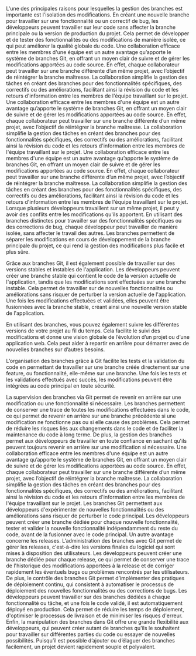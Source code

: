 L'une des principales raisons pour lesquelles la gestion des branches est importante est l'isolation des modifications. En créant une nouvelle branche pour travailler sur une fonctionnalité ou un correctif de bug, les développeurs peuvent travailler sur leur code sans affecter la branche principale ou la version de production du projet. Cela permet de développer et de tester des fonctionnalités ou des modifications de manière isolée, ce qui peut améliorer la qualité globale du code. 
 Une collaboration efficace entre les membres d'une équipe est un autre avantage qu’apporte le système de branches Git, en offrant un moyen clair de suivre et de gérer les modifications apportées au code source. En effet, chaque collaborateur peut travailler sur une branche différente d’un même projet, avec l’objectif de réintégrer la branche maîtresse. La collaboration simplifie la gestion des tâches en créant des branches pour des fonctionnalités spécifiques, des correctifs ou des améliorations, facilitant ainsi la révision du code et les retours d'information entre les membres de l'équipe travaillant sur le projet.
 Une collaboration efficace entre les membres d'une équipe est un autre avantage qu’apporte le système de branches Git, en offrant un moyen clair de suivre et de gérer les modifications apportées au code source. En effet, chaque collaborateur peut travailler sur une branche différente d’un même projet, avec l’objectif de réintégrer la branche maîtresse. La collaboration simplifie la gestion des tâches en créant des branches pour des fonctionnalités spécifiques, des correctifs ou des améliorations, facilitant ainsi la révision du code et les retours d'information entre les membres de l'équipe travaillant sur le projet.
 Une collaboration efficace entre les membres d'une équipe est un autre avantage qu’apporte le système de branches Git, en offrant un moyen clair de suivre et de gérer les modifications apportées au code source. En effet, chaque collaborateur peut travailler sur une branche différente d’un même projet, avec l’objectif de réintégrer la branche maîtresse. La collaboration simplifie la gestion des tâches en créant des branches pour des fonctionnalités spécifiques, des correctifs ou des améliorations, facilitant ainsi la révision du code et les retours d'information entre les membres de l'équipe travaillant sur le projet.
Lorsque plusieurs développeurs travaillent sur un même projet, il peut y avoir des conflits entre les modifications qu'ils apportent. En utilisant des branches distinctes pour travailler sur des fonctionnalités spécifiques ou des corrections de bug, chaque développeur peut travailler de manière isolée, sans affecter le travail des autres. Les branches permettent de séparer les modifications en cours de développement de la branche principale du projet, ce qui rend la gestion des modifications plus facile et plus sûre.

Grâce aux branches Git, il est également possible de travailler sur des versions stables et instables de l'application. Les développeurs peuvent créer une branche stable qui contient le code de la version actuelle de l'application, tandis que les modifications sont effectuées sur une branche instable. Cela permet de travailler sur de nouvelles fonctionnalités ou améliorations sans risquer de perturber la version actuelle de l'application. Une fois les modifications effectuées et validées, elles peuvent être fusionnées avec la branche stable, créant ainsi une nouvelle version stable de l'application.

En utilisant des branches, vous pouvez également suivre les différentes versions de votre projet au fil du temps. Cela facilite le suivi des modifications et donne une vision globale de l’évolution d’un projet ou d’une application web. Cela peut aider à repartir en arrière pour démarrer avec de nouvelles branches sur d’autres besoins.

L’organisation des branches grâce à Git facilite les tests et la validation du code en permettant de travailler sur une branche créée directement sur une feature, ou fonctionnalité, elle-même sur une branche. Une fois les tests et les validations effectués avec succès, les modifications peuvent être intégrées au code principal en toute sécurité.

La supervision des branches via Git permet de revenir en arrière sur une modification ou une fonctionnalité si nécessaire. Les branches permettent de conserver une trace de toutes les modifications effectuées dans le code, ce qui permet de revenir en arrière sur une branche précédente si une modification ne fonctionne pas ou si elle cause des problèmes. Cela permet de réduire les risques liés aux changements dans le code et de faciliter la maintenance du code à long terme. De plus, la gestion des branches permet aux développeurs de travailler en toute confiance en sachant qu'ils peuvent toujours revenir en arrière sur une modification si nécessaire.
 Une collaboration efficace entre les membres d'une équipe est un autre avantage qu’apporte le système de branches Git, en offrant un moyen clair de suivre et de gérer les modifications apportées au code source. En effet, chaque collaborateur peut travailler sur une branche différente d’un même projet, avec l’objectif de réintégrer la branche maîtresse. La collaboration simplifie la gestion des tâches en créant des branches pour des fonctionnalités spécifiques, des correctifs ou des améliorations, facilitant ainsi la révision du code et les retours d'information entre les membres de l'équipe travaillant sur le projet.
 Les branches Git permettent aux développeurs d'expérimenter de nouvelles fonctionnalités ou des améliorations sans risquer de perturber le code principal. Les développeurs peuvent créer une branche dédiée pour chaque nouvelle fonctionnalité, tester et valider la nouvelle fonctionnalité indépendamment du reste du code, avant de la fusionner avec le code principal.
 Un autre avantage concerne les releases. L’administration des branches avec Git permet de gérer les releases, c'est-à-dire les versions finales du logiciel qui sont mises à disposition des utilisateurs. Les développeurs peuvent créer une branche dédiée pour chaque release, ce qui permet de conserver une trace de l'historique des modifications apportées à la release et de corriger rapidement les éventuels bugs ou problèmes rencontrés par les utilisateurs.
De plus, le contrôle des branches Git permet d’implémenter des pratiques de déploiement continu, qui consistent à automatiser le processus de déploiement des nouvelles fonctionnalités ou des corrections de bugs. Les développeurs peuvent travailler sur des branches dédiées à chaque fonctionnalité ou tâche, et une fois le code validé, il est automatiquement déployé en production. Cela permet de réduire les temps de déploiement, d'optimiser le processus de livraison et de minimiser les risques d'erreur.
 Enfin, la manipulation des branches dans Git offre une grande flexibilité aux développeurs, qui peuvent créer autant de branches qu'ils le souhaitent pour travailler sur différentes parties du code ou essayer de nouvelles possibilités. Puisqu’il est possible d’ajouter ou d’élaguer des branches facilement, un projet devient rapidement souple et polyvalent.
